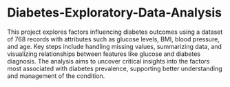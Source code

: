 # Diabetes-Exploratory-Data-Analysis 

This project explores factors influencing diabetes outcomes using a dataset of 768 records with attributes such as glucose levels, BMI, blood pressure, and age. Key steps include handling missing values, summarizing data, and visualizing relationships between features like glucose and diabetes diagnosis. The analysis aims to uncover critical insights into the factors most associated with diabetes prevalence, supporting better understanding and management of the condition.  
